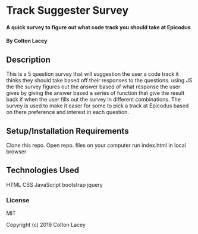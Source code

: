 # Track Suggester Survey

#### A quick survey to figure out what code track you should take at Epicodus

#### By Colton Lacey

## Description

This is a 5 question survey that will suggestion the user a code track it thinks they should take based off their responses to the questions. using JS the the survey figures out the answer based of what response the user gives by giving the answer based a series of function that give the result back if when the user fills out the survey in different combinations. The survey is used to make it easer for some to pick a track at Epicodus based on there preference and interest in each question.

## Setup/Installation Requirements

Clone  this repo.
Open repo. files on your computer
run index.html in local browser


## Technologies Used

HTML
CSS
JavaScript
bootstrap
jquery

### License

MIT

Copyright (c) 2019 Colton Lacey
